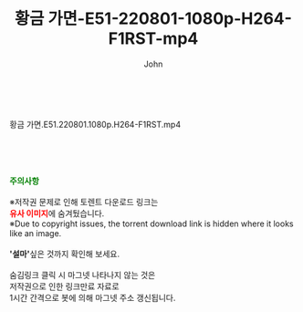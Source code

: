 ﻿---
layout: post
title:  "황금 가면-E51-220801-1080p-H264-F1RST-mp4"
author: John
categories: [ 드라마 ]
tags: [  ]
image:  
description: "황금 가면-E51-220801-1080p-H264-F1RST-mp4 torrent 정보 공유"
toc: true
toc_sticky: true
---

<br>
<div class="view-img">
<a class="view_image" href="https://torrentmobile59.com/bbs/view_image.php?fn=%2Fdata%2Ffile%2Fdrama%2F3659260999_1qE2UDwz_0ef7a8dbd833d21f5fe71dc5dce64dbe4bed3072.jpg" target="_blank"><img alt="" class="img-tag" content="https://torrentmobile59.com/data/file/drama/3659260999_1qE2UDwz_0ef7a8dbd833d21f5fe71dc5dce64dbe4bed3072.jpg" itemprop="image" src="https://torrentmobile59.com/data/file/drama/thumb-3659260999_1qE2UDwz_0ef7a8dbd833d21f5fe71dc5dce64dbe4bed3072_835x2212.jpg"/></a></div><div class="view-content" itemprop="description">
<p>황금 가면.E51.220801.1080p.H264-F1RST.mp4<br/></p> </div>
    
<br><br><br>
<p data-ke-size="size16"><b><span style="color: green;">주의사항</span></b><br /><br />※저작권 문제로 인해 토렌트 다운로드 링크는<br /><b><span style="color: red;">유사 이미지</span></b>에 숨겨뒀습니다.<br />※Due to copyright issues, the torrent download link is hidden where it looks like an image.<br /><br /><b>'설마'</b>싶은 것까지 확인해 보세요.<br /><br />숨김링크 클릭 시 마그넷 나타나지 않는 것은<br />저작권으로 인한 링크만료 자료로<br />1시간 간격으로 봇에 의해 마그넷 주소 갱신됩니다.</p>
